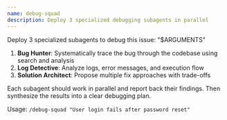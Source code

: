```yaml
---
name: debug-squad
description: Deploy 3 specialized debugging subagents in parallel
---
```


Deploy 3 specialized subagents to debug this issue: "$ARGUMENTS"

1. **Bug Hunter**: Systematically trace the bug through the codebase using search and analysis
2. **Log Detective**: Analyze logs, error messages, and execution flow
3. **Solution Architect**: Propose multiple fix approaches with trade-offs

Each subagent should work in parallel and report back their findings. Then synthesize the results into a clear debugging plan.

Usage: `/debug-squad "User login fails after password reset"`
